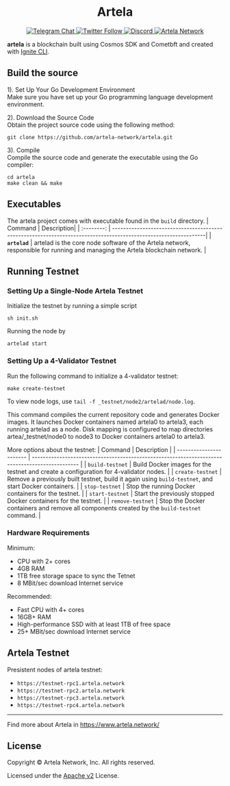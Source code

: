 <h1 align="center"> Artela </h1>

<div align="center">
  <a href="https://t.me/artela_official" target="_blank">
    <img alt="Telegram Chat" src="https://img.shields.io/badge/chat-telegram-blue?logo=telegram&chat">
  </a>
  <a href="https://twitter.com/Artela_Network" target="_blank">
    <img alt="Twitter Follow" src="https://img.shields.io/twitter/follow/Artela_Network">
  <a href="https://discord.gg/artela">
   <img src="https://img.shields.io/badge/chat-discord-green?logo=discord&chat" alt="Discord">
  </a>
  <a href="https://www.artela.network/">
   <img src="https://img.shields.io/badge/Artela%20Network-3282f8" alt="Artela Network">
  </a>
</div>

**artela** is a blockchain built using Cosmos SDK and Cometbft and created with [Ignite CLI](https://ignite.com/cli).

## Build the source

1). Set Up Your Go Development Environment<br />
Make sure you have set up your Go programming language development environment.

2). Download the Source Code<br />
Obtain the project source code using the following method:

```
git clone https://github.com/artela-network/artela.git
```

3). Compile<br />
Compile the source code and generate the executable using the Go compiler:

```
cd artela
make clean && make
```

## Executables

The artela project comes with executable found in the `build` directory.
|  Command   | Description|
| :--------: | ----------------------------------------------------------------------------------------------------------------|
| **`artelad`** | artelad is the core node software of the Artela network, responsible for running and managing the Artela blockchain network. |

## Running Testnet

### Setting Up a Single-Node Artela Testnet

Initialize the testnet by running a simple script<br />

```
sh init.sh
```

Running the node by

```
artelad start
```

### Setting Up a 4-Validator Testnet

Run the following command to initialize a 4-validator testnet:

```
make create-testnet
```

To view node logs, use `tail -f _testnet/node2/artelad/node.log`.<br />

This command compiles the current repository code and generates Docker images. It launches Docker containers named artela0 to artela3, each running artelad as a node. Disk mapping is configured to map directories artea/_testnet/node0 to node3 to Docker containers artela0 to artela3. <br />

More options about the testnet:
| Command           | Description                                                                                     |
| ----------------------- | ----------------------------------------------------------------------------------------------- |
| <span style="white-space:nowrap">`build-testnet`</span> | Build Docker images for the testnet and create a configuration for 4-validator nodes.           |
| <span style="white-space:nowrap">`create-testnet`</span> | Remove a previously built testnet, build it again using `build-testnet`, and start Docker containers. |
| <span style="white-space:nowrap">`stop-testnet`</span> | Stop the running Docker containers for the testnet.                                             |
| <span style="white-space:nowrap">`start-testnet`</span> | Start the previously stopped Docker containers for the testnet.                                 |
| <span style="white-space:nowrap">`remove-testnet`</span> | Stop the Docker containers and remove all components created by the `build-testnet` command.    |

### Hardware Requirements

Minimum:

* CPU with 2+ cores
* 4GB RAM
* 1TB free storage space to sync the Tetnet
* 8 MBit/sec download Internet service

Recommended:

* Fast CPU with 4+ cores
* 16GB+ RAM
* High-performance SSD with at least 1TB of free space
* 25+ MBit/sec download Internet service

## Artela Testnet

Presistent nodes of artela testnet:

* `https://testnet-rpc1.artela.network`
* `https://testnet-rpc2.artela.network`
* `https://testnet-rpc3.artela.network`
* `https://testnet-rpc4.artela.network`

---
Find more about Artela in <https://www.artela.network/>


## License
Copyright © Artela Network, Inc. All rights reserved.

Licensed under the [Apache v2](LICENSE) License.